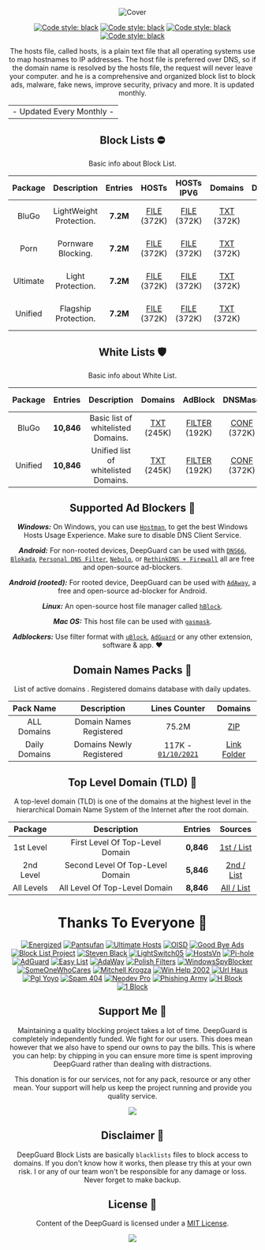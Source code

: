   <div align="center">

 ![Cover](https://github.com/VenexGit/LOGOs-PROJECTs/raw/main/68747470733a2f2f656e657267697a65642e70726f2f617373-svg%20(3).png)
</div>

 <div align="center">

 <a href="https://github.com/VenexGit/DeepGuard"><img alt="Code style: black" src="https://img.shields.io/badge/Version-1.1-blue.svg"></a>
<a href="https://github.com/VenexGit/DeepGuard"><img alt="Code style: black" src="https://img.shields.io/badge/Update-Sep 20, 2021-orange.svg"></a>
<a href="https://github.com/VenexGit/DeepGuard"><img alt="Code style: black" src="https://img.shields.io/badge/Status-Officiel-scarlet.svg"></a>
<a href="https://github.com/VenexGit/DeepGuard/blob/main/LICENSE"><img alt="Code style: black" src="https://img.shields.io/badge/License-MIT-red.svg"></a>
  
The hosts file, called hosts, is a plain text file that all operating systems use to map hostnames to IP addresses. The host file is preferred over DNS, so if the domain name is resolved by the hosts file, the request will never leave your computer. and he is a comprehensive and organized block list to block ads, malware, fake news, improve security, privacy and more. It is updated monthly.

<table>
<tr>
<td>
 - Updated Every Monthly -
</td>
</tr>
</table>

##  Block Lists ​⛔️

Basic info about Block List.

Package | Description | Entries | HOSTs | HOSTs IPV6 | Domains | DNSMasq | DNSMasq IPV6 | Magisk | Flashable | RPZ | AdBlock | AdGuard | Unbound | OneLine | Compressed |
:-----------:|:-----------:|:-------:|:---:|:---:|:------:|:----------:|:------:|:---:|:-------:|:------------:|:------:|:------:|:------:|:------:|:------:|
BluGo | LightWeight Protection. | **7.2M** | [FILE](https://raw.githubusercontent.com/EnergizedProtection/EnergizedHosts/master/EnergizedAd/energized/EnergizedAd.txt) (372K)  | [FILE](https://raw.githubusercontent.com/EnergizedProtection/EnergizedHosts/master/EnergizedAd/energized/EnergizedAd-domains.txt) (372K)  | [TXT](https://raw.githubusercontent.com/EnergizedProtection/EnergizedHosts/master/EnergizedAd/energized/EnergizedAd.zip) (372K)  | [CONF](https://raw.githubusercontent.com/EnergizedProtection/EnergizedHosts/master/EnergizedAd/energized/EnergizedAd-domains.txt) (372K)| [CONF IPV6](https://raw.githubusercontent.com/EnergizedProtection/EnergizedHosts/master/EnergizedAd/energized/EnergizedAd-domains.txt) (372K)  | [MAGISK](https://raw.githubusercontent.com/EnergizedProtection/EnergizedHosts/master/EnergizedAd/energized/EnergizedAd-domains.txt) (372K)  | [ANDROID](https://raw.githubusercontent.com/EnergizedProtection/EnergizedHosts/master/EnergizedAd/energized/EnergizedAd-domains.txt) (372K)  | [TXT](https://raw.githubusercontent.com/EnergizedProtection/EnergizedHosts/master/EnergizedAd/energized/EnergizedAd-domains.txt) (372K)  | [FILTER](https://raw.githubusercontent.com/EnergizedProtection/EnergizedHosts/master/EnergizedAd/energized/EnergizedAd.txt) (372K)  | [FILTER](https://raw.githubusercontent.com/EnergizedProtection/EnergizedHosts/master/EnergizedAd/energized/EnergizedAd-domains.txt) (468K) | [CONF](https://raw.githubusercontent.com/EnergizedProtection/EnergizedHosts/master/EnergizedAd/energized/EnergizedAd-domains.txt) (468K) | [TXT](https://raw.githubusercontent.com/EnergizedProtection/EnergizedHosts/master/EnergizedAd/energized/EnergizedAd-domains.txt) (468K) | [ZIP](https://raw.githubusercontent.com/EnergizedProtection/EnergizedHosts/master/EnergizedAd/energized/EnergizedAd-domains.txt) (468K) |
Porn | Pornware Blocking. | **7.2M** | [FILE](https://raw.githubusercontent.com/EnergizedProtection/EnergizedHosts/master/EnergizedAd/energized/EnergizedAd.txt) (372K)  | [FILE](https://raw.githubusercontent.com/EnergizedProtection/EnergizedHosts/master/EnergizedAd/energized/EnergizedAd-domains.txt) (372K)  | [TXT](https://raw.githubusercontent.com/EnergizedProtection/EnergizedHosts/master/EnergizedAd/energized/EnergizedAd.zip) (372K)  | [CONF](https://raw.githubusercontent.com/EnergizedProtection/EnergizedHosts/master/EnergizedAd/energized/EnergizedAd-domains.txt) (372K)| [CONF IPV6](https://raw.githubusercontent.com/EnergizedProtection/EnergizedHosts/master/EnergizedAd/energized/EnergizedAd-domains.txt) (372K)  | [MAGISK](https://raw.githubusercontent.com/EnergizedProtection/EnergizedHosts/master/EnergizedAd/energized/EnergizedAd-domains.txt) (372K)  | [ANDROID](https://raw.githubusercontent.com/EnergizedProtection/EnergizedHosts/master/EnergizedAd/energized/EnergizedAd-domains.txt) (372K)  | [TXT](https://raw.githubusercontent.com/EnergizedProtection/EnergizedHosts/master/EnergizedAd/energized/EnergizedAd-domains.txt) (372K)  | [FILTER](https://raw.githubusercontent.com/EnergizedProtection/EnergizedHosts/master/EnergizedAd/energized/EnergizedAd.txt) (372K)  | [FILTER](https://raw.githubusercontent.com/EnergizedProtection/EnergizedHosts/master/EnergizedAd/energized/EnergizedAd-domains.txt) (468K) | [CONF](https://raw.githubusercontent.com/EnergizedProtection/EnergizedHosts/master/EnergizedAd/energized/EnergizedAd-domains.txt) (468K) | [TXT](https://raw.githubusercontent.com/EnergizedProtection/EnergizedHosts/master/EnergizedAd/energized/EnergizedAd-domains.txt) (468K) | [ZIP](https://raw.githubusercontent.com/EnergizedProtection/EnergizedHosts/master/EnergizedAd/energized/EnergizedAd-domains.txt) (468K) |
Ultimate | Light Protection. | **7.2M** | [FILE](https://raw.githubusercontent.com/EnergizedProtection/EnergizedHosts/master/EnergizedAd/energized/EnergizedAd.txt) (372K)  | [FILE](https://raw.githubusercontent.com/EnergizedProtection/EnergizedHosts/master/EnergizedAd/energized/EnergizedAd-domains.txt) (372K)  | [TXT](https://raw.githubusercontent.com/EnergizedProtection/EnergizedHosts/master/EnergizedAd/energized/EnergizedAd.zip) (372K)  | [CONF](https://raw.githubusercontent.com/EnergizedProtection/EnergizedHosts/master/EnergizedAd/energized/EnergizedAd-domains.txt) (372K)| [CONF IPV6](https://raw.githubusercontent.com/EnergizedProtection/EnergizedHosts/master/EnergizedAd/energized/EnergizedAd-domains.txt) (372K)  | [MAGISK](https://raw.githubusercontent.com/EnergizedProtection/EnergizedHosts/master/EnergizedAd/energized/EnergizedAd-domains.txt) (372K)  | [ANDROID](https://raw.githubusercontent.com/EnergizedProtection/EnergizedHosts/master/EnergizedAd/energized/EnergizedAd-domains.txt) (372K) | [TXT](https://raw.githubusercontent.com/EnergizedProtection/EnergizedHosts/master/EnergizedAd/energized/EnergizedAd-domains.txt) (372K)  | [FILTER](https://raw.githubusercontent.com/EnergizedProtection/EnergizedHosts/master/EnergizedAd/energized/EnergizedAd.txt) (372K)  | [FILTER](https://raw.githubusercontent.com/EnergizedProtection/EnergizedHosts/master/EnergizedAd/energized/EnergizedAd-domains.txt) (468K) | [CONF](https://raw.githubusercontent.com/EnergizedProtection/EnergizedHosts/master/EnergizedAd/energized/EnergizedAd-domains.txt) (468K) | [TXT](https://raw.githubusercontent.com/EnergizedProtection/EnergizedHosts/master/EnergizedAd/energized/EnergizedAd-domains.txt) (468K) | [ZIP](https://raw.githubusercontent.com/EnergizedProtection/EnergizedHosts/master/EnergizedAd/energized/EnergizedAd-domains.txt) (468K) |
Unified | Flagship Protection. | **7.2M** | [FILE](https://raw.githubusercontent.com/EnergizedProtection/EnergizedHosts/master/EnergizedAd/energized/EnergizedAd.txt) (372K)  | [FILE](https://raw.githubusercontent.com/EnergizedProtection/EnergizedHosts/master/EnergizedAd/energized/EnergizedAd-domains.txt) (372K)  | [TXT](https://raw.githubusercontent.com/EnergizedProtection/EnergizedHosts/master/EnergizedAd/energized/EnergizedAd.zip) (372K)  | [CONF](https://raw.githubusercontent.com/EnergizedProtection/EnergizedHosts/master/EnergizedAd/energized/EnergizedAd-domains.txt) (372K)| [CONF IPV6](https://raw.githubusercontent.com/EnergizedProtection/EnergizedHosts/master/EnergizedAd/energized/EnergizedAd-domains.txt) (372K)  | [MAGISK](https://raw.githubusercontent.com/EnergizedProtection/EnergizedHosts/master/EnergizedAd/energized/EnergizedAd-domains.txt) (372K)  | [ANDROID](https://raw.githubusercontent.com/EnergizedProtection/EnergizedHosts/master/EnergizedAd/energized/EnergizedAd-domains.txt) (372K) | [TXT](https://raw.githubusercontent.com/EnergizedProtection/EnergizedHosts/master/EnergizedAd/energized/EnergizedAd-domains.txt) (372K)  | [FILTER](https://raw.githubusercontent.com/EnergizedProtection/EnergizedHosts/master/EnergizedAd/energized/EnergizedAd.txt) (372K)  | [FILTER](https://raw.githubusercontent.com/EnergizedProtection/EnergizedHosts/master/EnergizedAd/energized/EnergizedAd-domains.txt) (468K) | [CONF](https://raw.githubusercontent.com/EnergizedProtection/EnergizedHosts/master/EnergizedAd/energized/EnergizedAd-domains.txt) (468K) | [TXT](https://raw.githubusercontent.com/EnergizedProtection/EnergizedHosts/master/EnergizedAd/energized/EnergizedAd-domains.txt) (468K) | [ZIP](https://raw.githubusercontent.com/EnergizedProtection/EnergizedHosts/master/EnergizedAd/energized/EnergizedAd-domains.txt) (468K) |

  ##  White Lists   🛡

Basic info about White List.

| Package | Entries | Description | Domains | AdBlock | DNSMasq | DNSMasq IPV6 | Unbound | RPZ | OneLine | Compressed |
|:-------:|:-------:|:--------------:|:-------:|:------:|:------------:|:-------:|:---:|:-----:|:-----:|:-----:|
BluGo | **10,846** | Basic list of whitelisted Domains. | [TXT](https://github.com/EnergizedProtection/unblock/raw/master/basic/formats/filter) (245K) | [FILTER](https://github.com/EnergizedProtection/unblock/raw/master/basic/formats/domains.txt) (192K) | [CONF](https://github.com/EnergizedProtection/unblock/raw/master/basic/formats/dnsmasq.conf) (372K) | [CONF IPV6](https://github.com/EnergizedProtection/unblock/raw/master/basic/formats/dnsmasq-ipv6.conf) (510K) | [CONF](https://github.com/EnergizedProtection/unblock/raw/master/basic/formats/unbound.conf) (468K) | [TXT](https://github.com/EnergizedProtection/unblock/raw/master/basic/formats/rpz.txt) (404K) | [TXT](https://github.com/EnergizedProtection/unblock/raw/master/basic/formats/pdnsf.txt) (203K) | [ZIP](https://github.com/EnergizedProtection/unblock/raw/master/basic/formats/pdnsf.txt) (203K) |
 Unified | **10,846** | Unified list of whitelisted Domains. | [TXT](https://github.com/EnergizedProtection/unblock/raw/master/basic/formats/filter) (245K) | [FILTER](https://github.com/EnergizedProtection/unblock/raw/master/basic/formats/domains.txt) (192K) | [CONF](https://github.com/EnergizedProtection/unblock/raw/master/basic/formats/dnsmasq.conf) (372K) | [CONF IPV6](https://github.com/EnergizedProtection/unblock/raw/master/basic/formats/dnsmasq-ipv6.conf) (510K) | [CONF](https://github.com/EnergizedProtection/unblock/raw/master/basic/formats/unbound.conf) (468K) | [TXT](https://github.com/EnergizedProtection/unblock/raw/master/basic/formats/rpz.txt) (404K) | [TXT](https://github.com/EnergizedProtection/unblock/raw/master/basic/formats/pdnsf.txt) (203K) | [ZIP](https://github.com/EnergizedProtection/unblock/raw/master/basic/formats/pdnsf.txt) (203K) |

## Supported Ad Blockers 📌

***Windows:*** On Windows, you can use [`Hostman`](http://www.abelhadigital.com/hostsman/), to get the best Windows Hosts Usage Experience. Make sure to disable DNS Client Service.       
     
***Android:*** For non-rooted devices, DeepGuard can be used with [`DNS66`](https://f-droid.org/en/packages/org.jak_linux.dns66/), [`Blokada`](https://f-droid.org/en/packages/org.blokada.alarm/), [`Personal DNS Filter`](https://www.zenz-solutions.de/personaldnsfilter/), [`Nebulo`](https://github.com/Ch4t4r/Nebulo), or [`RethinkDNS + Firewall`](https://github.com/celzero/rethink-app) all are free and open-source ad-blockers.     
     
***Android (rooted):*** For rooted device, DeepGuard can be used with [`AdAway`](https://f-droid.org/en/packages/org.adaway/), a free and open-source ad-blocker for Android.    
     
***Linux:*** An open-source host file manager called [`hBlock`](https://github.com/hectorm/hBlock).   
       
***Mac OS:*** This host file can be used with [`gasmask`](https://github.com/2ndalpha/gasmask).    
   
***Adblockers:*** Use filter format with [`uBlock`](https://github.com/gorhill/uBlock), [`AdGuard`](https://adguard.com/en/welcome.html) or any other extension, software & app. ♥️

## Domain Names Packs 🔗​
  
  List of active domains . Registered domains database with daily updates.

| Pack Name | Description |Lines Counter | Domains |
|:---------:|:-----------:|:------------:|:-----------:|
ALL Domains | Domain Names Registered | 75.2M | [ZIP](https://github.com/VenexGit/DeepGuard/releases/download/Domains-Registered/Domains.zip)  |
Daily Domains | Domains Newly Registered | 117K - [`01/10/2021`](https://github.com/2ndalpha/gasmask) | [Link Folder](https://github.com/VenexGit/DeepGuard/tree/main/2%20-%20Domains%20Registered)  |

## Top Level Domain (TLD) 🔗

A top-level domain (TLD) is one of the domains at the highest level in the hierarchical Domain Name System of the Internet after the root domain.

| Package | Description | Entries | Sources |
|:---------:|:-------------:|:--------:|:--------:|
1st Level | First Level Of Top-Level Domain |**0,846**| [1st / List](https://github.com/VenexGit/DeepGuard/blob/main/3%20-%20TLDs/Mini.List) |
2nd Level | Second Level Of Top-Level Domain | **5,846** | [2nd / List](https://github.com/VenexGit/DeepGuard/blob/main/3%20-%20TLDs/Top.List)  |
All Levels | All Level Of Top-Level Domain | **8,846** | [All / List](https://github.com/VenexGit/DeepGuard/blob/main/3%20-%20TLDs/Unified.List) |

# Thanks To Everyone 📌

[<img alt="Energized" src="https://img.shields.io/badge/-Energized-ffcc00?style=flat-square&logo=pytorchlightning&logoColor=black" />](https://github.com/EnergizedProtection/block) 
[<img alt="Pantsufan" src="https://img.shields.io/badge/-Pant Sufan-008e82?style=flat-square&logo=magisk&logoColor=white" />](https://github.com/pantsufan/Magisk-Ad-Blocking-Module) 
[<img alt="Ultimate Hosts" src="https://img.shields.io/badge/-Ultimate Hosts BlackList-ed7926?style=flat-square&logo=mediafire&logoColor=black" />](https://github.com/Ultimate-Hosts-Blacklist/Ultimate.Hosts.Blacklist) 
[<img alt="OISD" src="https://img.shields.io/badge/-OISD-134e9b?style=flat-square&logo=redhat&logoColor=white" />](https://oisd.nl)
[<img alt="Good Bye Ads" src="https://img.shields.io/badge/-Good Bye Ads-810000?style=flat-square&logo=gnuprivacyguard&logoColor=white" />](https://github.com/jerryn70/GoodbyeAds) 
[<img alt="Block List Project" src="https://img.shields.io/badge/-Block List Project-61dafb?style=flat-square&logo=codeproject&logoColor=black" />](https://github.com/blocklistproject/Lists)
[<img alt="Steven Black" src="https://img.shields.io/badge/-Steven Black-4b32c3?style=flat-square&logo=handshake_protocol&logoColor=white" />](https://github.com/StevenBlack/hosts)
[<img alt="LightSwitch05" src="https://img.shields.io/badge/-Light Switch 05-cb3837?style=flat-square&logo=drupal&logoColor=white" />](https://github.com/lightswitch05/hosts)
[<img alt="HostsVn" src="https://img.shields.io/badge/-HostsVn-43853d?style=flat-square&logo=hackaday&logoColor=white" />](https://github.com/bigdargon/hostsVN)
[<img alt="Pi-hole" src="https://img.shields.io/badge/-Pihole-c9c9c9?style=flat-square&logo=pihole&logoColor=black" />](https://pi-hole.net)
[<img alt="AdGuard" src="https://img.shields.io/badge/-AdGuard-3da610?style=flat-square&logo=adguard&logoColor=white" />](https://github.com/AdguardTeam/AdguardFilters)
[<img alt="Easy List" src="https://img.shields.io/badge/-Easy List-007acc?style=flat-square&logo=curl&logoColor=white" />](https://github.com/easylist/easylist)
[<img alt="AdaWay" src="https://img.shields.io/badge/-AdaWay-690606?style=flat-square&logo=adblock&logoColor=white" />](https://adaway.org)
[<img alt="Polish Filters" src="https://img.shields.io/badge/-Polish Filters-794141?style=flat-square&logo=minutemailer&logoColor=white" />](https://github.com/MajkiIT/polish-ads-filter)
[<img alt="WindowsSpyBlocker" src="https://img.shields.io/badge/-Windows Spy Blocker-2496ed?style=flat-square&logo=adblockplus&logoColor=white" />](https://github.com/crazy-max/WindowsSpyBlocker)
[<img alt="SomeOneWhoCares" src="https://img.shields.io/badge/-Some One Who Cares-e34f26?style=flat-square&logo=momenteo&logoColor=white" />](https://someonewhocares.org/hosts)
[<img alt="Mitchell Krogza" src="https://img.shields.io/badge/-Mitchell Krogza-bbbdf6?style=flat-square&logo=wireguard&logoColor=black" />](https://github.com/mitchellkrogza/The-Big-List-of-Hacked-Malware-Web-Sites)
[<img alt="Win Help 2002" src="https://img.shields.io/badge/-Win Help 2002-d4d2b3?style=flat-square&logo=starship&logoColor=black" />](https://winhelp2002.mvps.org)
[<img alt="Url Haus" src="https://img.shields.io/badge/-Url Haus-c92a5a?style=flat-square&logo=fastapi&logoColor=white" />](https://urlhaus.abuse.ch)
[<img alt="Pgl Yoyo" src="https://img.shields.io/badge/-Pgl Yoyo-9683d3?style=flat-square&logo=postmates&logoColor=white" />](https://pgl.yoyo.org)
[<img alt="Spam 404" src="https://img.shields.io/badge/-Spam 404-2a9784?style=flat-square&logo=phabricator&logoColor=white" />](https://github.com/Spam404/lists)
[<img alt="Neodev Pro" src="https://img.shields.io/badge/-Neodev Pro-8a3b82?style=flat-square&logo=pandas&logoColor=white" />](https://github.com/neodevpro/neodevhost)
[<img alt="Phishing Army" src="https://img.shields.io/badge/-Phishing Army-25f9f1?style=flat-square&logo=vapor&logoColor=black" />](https://phishing.army)
[<img alt="H Block" src="https://img.shields.io/badge/-Hblock-d64612?style=flat-square&logo=wwise&logoColor=white" />](https://github.com/hectorm/hblock)
[<img alt="1 Block" src="https://img.shields.io/badge/-1Block-0b9198?style=flat-square&logo=stackbit&logoColor=white" />](https://github.com/badmojr/1Hosts)

## Support Me 📌

Maintaining a quality blocking project takes a lot of time. DeepGuard is completely independently funded. We fight for our users. This does mean
however that we also have to spend our owns to pay the bills. This is where you can help: by chipping in you can ensure more time is spent improving DeepGuard rather than dealing with distractions.

This donation is for our services, not for any pack, resource or any other mean. Your support will help us keep the project running and provide you quality service. 

<a href="https://paypal.me/WizVenex" target="_blank"><img src="https://img.shields.io/badge/PAYPAL-NOW--ACCEPTING-blue?logo=paypal&logoColor=white&style=for-the-badge"></a>


## Disclaimer 📌

DeepGuard Block Lists are basically `blacklists` files to block access to domains. If you don't know how it works, then please try this at your own risk. I or any of our team won't be responsible for any damage or loss. Never forget to make backup.

## License 📌

Content of the DeepGuard is licensed under a [MIT License](https://github.com/VenexGit/DeepGuard/blob/main/LICENSE).

<p align="center"><a href="https://github.com/VenexGit" target="_blank"><img src="https://img.shields.io/badge/ＶＥＮＥＸ-新 ドラゴン-7580f7.svg?longCache=true&style=flat-square"></a><p>
